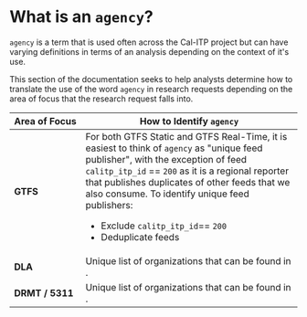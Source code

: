 # What is an `agency`?
`agency` is a term that is used often across the Cal-ITP project but can have varying definitions in terms of an analysis depending on the context of it's use.

This section of the documentation seeks to help analysts determine how to translate the use of the word `agency` in research requests depending on the area of focus that the research request falls into.

| <span style="white-space: nowrap;">Area of Focus</span> | How to Identify `agency` |
| -------- | -------- |
| **GTFS** | For both GTFS Static and GTFS Real-Time, it is easiest to think of `agency` as "unique feed publisher", with the exception of feed `calitp_itp_id` == `200` as it is a regional reporter that publishes duplicates of other feeds that we also consume. To identify unique feed publishers: <ul><li>Exclude `calitp_itp_id`== `200`</li><li>Deduplicate feeds</li></ul>
| **DLA** | Unique list of organizations that can be found in . |
| **DRMT / 5311** | Unique list of organizations that can be found in . |
